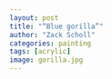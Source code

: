 ```yaml
---
layout: post
title: "“Blue gorilla”"
author: "Zack Scholl"
categories: painting
tags: [acrylic]
image: gorilla.jpg
---
```


